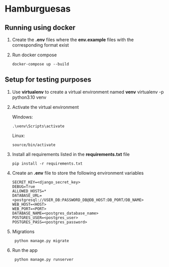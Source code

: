 # Hamburguesas

## Running using docker

1. Create the **.env** files where the **env.example** files with the corresponding format exist

2. Run docker compose

       docker-compose up --build

## Setup for testing purposes

1. Use **virtualenv** to create a virtual environment named **venv**
       virtualenv -p python3.10 venv

2. Activate the virtual environment

    Windows:
          
       .\venv\Scripts\activate
          
    Linux:
    
       source/bin/activate

3. Install all requirements listed in the **requirements.txt** file
          
       pip install -r requirements.txt

4. Create an **.env** file to store the following environment variables

       SECRET_KEY=<django_secret_key>
       DEBUG=True
       ALLOWED_HOSTS=*
       DATABASE_URL=<postgresql://USER_DB:PASSWORD_DB@DB_HOST:DB_PORT/DB_NAME>
       WEB_HOST=<HOST>
       WEB_PORT=<PORT>
       DATABASE_NAME=<postgres_database_name>
       POSTGRES_USER=<postgres_user>
       POSTGRES_PASS=<postgres_password>

5. Migrations

        python manage.py migrate 

6. Run the app
     
        python manage.py runserver